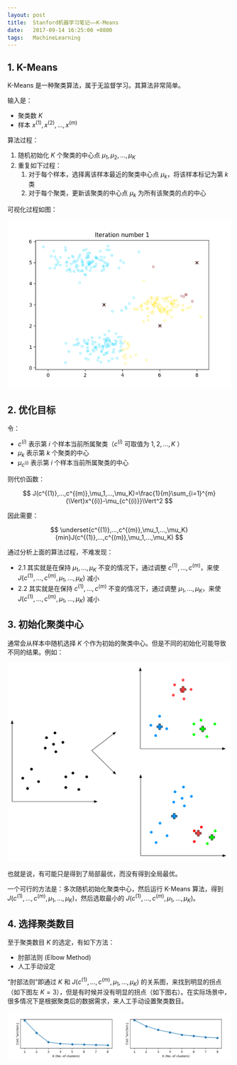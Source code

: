 ```yaml
---
layout: post
title:  Stanford机器学习笔记——K-Means
date:   2017-09-14 16:25:00 +0800
tags:   MachineLearning
---
```


## 1. K-Means

K-Means 是一种聚类算法，属于无监督学习。其算法非常简单。

输入是：

- 聚类数 $K$
- 样本 $x^{(1)},x^{(2)},...,x^{(m)}$

算法过程：

1. 随机初始化 $K$ 个聚类的中心点 $\mu_1,\mu_2,...,\mu_K$
2. 重复如下过程：
    1. 对于每个样本，选择离该样本最近的聚类中心点 $\mu_k$，将该样本标记为第 $k$ 类
    2. 对于每个聚类，更新该聚类的中心点 $\mu_k$ 为所有该聚类的点的中心

可视化过程如图：

![](./img/2017/09/14/k-means-1.gif)

## 2. 优化目标

令：

- $c^{(i)}$ 表示第 $i$ 个样本当前所属聚类（$c^{(i)}$ 可取值为 $1,2,...,K$ ）
- $\mu_k$ 表示第 $k$ 个聚类的中心
- $\mu_{c^{(i)}}$ 表示第 $i$ 个样本当前所属聚类的中心

则代价函数：

$$ J(c^{(1)},...,c^{(m)},\mu_1,...,\mu_K)=\frac{1}{m}\sum_{i=1}^{m}{\Vert}x^{(i)}-\mu_{c^{(i)}}\Vert^2 $$

因此需要：

$$ \underset{c^{(1)},...,c^{(m)},\mu_1,...,\mu_K}{min}J(c^{(1)},...,c^{(m)},\mu_1,...,\mu_K) $$

通过分析上面的算法过程，不难发现：

- 2.1 其实就是在保持 $\mu_1,...,\mu_K$ 不变的情况下，通过调整 $c^{(1)},...,c^{(m)}$，来使 $J(c^{(1)},...,c^{(m)},\mu_1,...,\mu_K)$ 减小
- 2.2 其实就是在保持 $c^{(1)},...,c^{(m)}$ 不变的情况下，通过调整 $\mu_1,...,\mu_K$，来使 $J(c^{(1)},...,c^{(m)},\mu_1,...,\mu_K)$ 减小

## 3. 初始化聚类中心

通常会从样本中随机选择 $K$ 个作为初始的聚类中心。但是不同的初始化可能导致不同的结果。例如：

![](./img/2017/09/14/k-means-2.svg)

也就是说，有可能只是得到了局部最优，而没有得到全局最优。

一个可行的方法是：多次随机初始化聚类中心，然后运行 K-Means 算法，得到 $J(c^{(1)},...,c^{(m)},\mu_1,...,\mu_K)$，然后选取最小的 $J(c^{(1)},...,c^{(m)},\mu_1,...,\mu_K)$。

## 4. 选择聚类数目

至于聚类数目 $K$ 的选定，有如下方法：

- 肘部法则 (Elbow Method)
- 人工手动设定

“肘部法则”即通过 $K$ 和 $J(c^{(1)},...,c^{(m)},\mu_1,...,\mu_K)$ 的关系图，来找到明显的拐点（如下图左 $K=3$），但是有时候并没有明显的拐点（如下图右）。在实际场景中，很多情况下是根据聚类后的数据需求，来人工手动设置聚类数目。

![](./img/2017/09/14/k-means-3.png)
